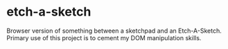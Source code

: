 # etch-a-sketch
Browser version of something between a sketchpad and an Etch-A-Sketch.
Primary use of this project is to cement my DOM manipulation skills.